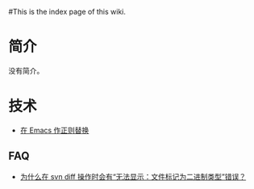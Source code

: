 #This is the index page of this wiki.

# 简介 #

没有简介。


# 技术 #
  * [在 Emacs 作正则替换](emacs_replace_regexp.md)

## FAQ ##
  * [为什么在 svn diff 操作时会有“无法显示：文件标记为二进制类型”错误？](svn_diff_binary_error.md)